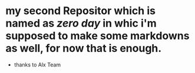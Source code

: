 # my second Repositor which is named as _zero day_ in whic i'm supposed to make some __markdowns__ as well, for now that is enough.
* thanks to Alx Team